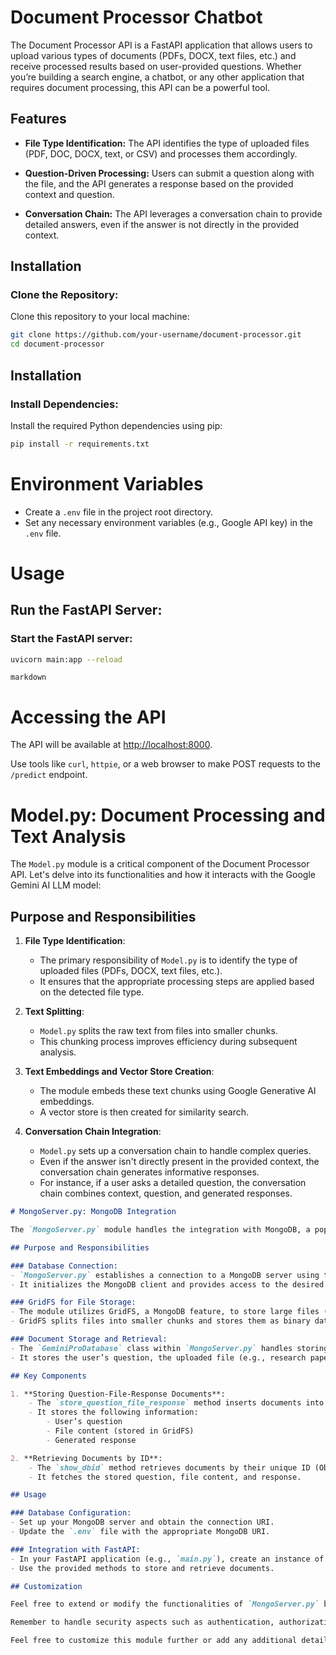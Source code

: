 # Document Processor Chatbot

The Document Processor API is a FastAPI application that allows users to upload various types of documents (PDFs, DOCX, text files, etc.) and receive processed results based on user-provided questions. Whether you’re building a search engine, a chatbot, or any other application that requires document processing, this API can be a powerful tool.

## Features

- **File Type Identification:** The API identifies the type of uploaded files (PDF, DOC, DOCX, text, or CSV) and processes them accordingly.
  
- **Question-Driven Processing:** Users can submit a question along with the file, and the API generates a response based on the provided context and question.
  
- **Conversation Chain:** The API leverages a conversation chain to provide detailed answers, even if the answer is not directly in the provided context.

## Installation

### Clone the Repository:

Clone this repository to your local machine:

```bash
git clone https://github.com/your-username/document-processor.git
cd document-processor
```

## Installation

### Install Dependencies:

Install the required Python dependencies using pip:

```bash
pip install -r requirements.txt
```

# Environment Variables

- Create a `.env` file in the project root directory.
- Set any necessary environment variables (e.g., Google API key) in the `.env` file.

# Usage

## Run the FastAPI Server:

### Start the FastAPI server:

```bash
uvicorn main:app --reload
```

```markdown```
# Accessing the API

The API will be available at [http://localhost:8000](http://localhost:8000).

Use tools like `curl`, `httpie`, or a web browser to make POST requests to the `/predict` endpoint.


# Model.py: Document Processing and Text Analysis

The `Model.py` module is a critical component of the Document Processor API. Let's delve into its functionalities and how it interacts with the Google Gemini AI LLM model:

## Purpose and Responsibilities

1. **File Type Identification**:
    - The primary responsibility of `Model.py` is to identify the type of uploaded files (PDFs, DOCX, text files, etc.).
    - It ensures that the appropriate processing steps are applied based on the detected file type.

2. **Text Splitting**:
    - `Model.py` splits the raw text from files into smaller chunks.
    - This chunking process improves efficiency during subsequent analysis.

3. **Text Embeddings and Vector Store Creation**:
    - The module embeds these text chunks using Google Generative AI embeddings.
    - A vector store is then created for similarity search.

4. **Conversation Chain Integration**:
    - `Model.py` sets up a conversation chain to handle complex queries.
    - Even if the answer isn't directly present in the provided context, the conversation chain generates informative responses.
    - For instance, if a user asks a detailed question, the conversation chain combines context, question, and generated responses.

```markdown
# MongoServer.py: MongoDB Integration

The `MongoServer.py` module handles the integration with MongoDB, a popular NoSQL database. Here’s what it does:

## Purpose and Responsibilities

### Database Connection:
- `MongoServer.py` establishes a connection to a MongoDB server using the specified URI.
- It initializes the MongoDB client and provides access to the desired database.

### GridFS for File Storage:
- The module utilizes GridFS, a MongoDB feature, to store large files (such as uploaded documents) efficiently.
- GridFS splits files into smaller chunks and stores them as binary data in the database.

### Document Storage and Retrieval:
- The `GeminiProDatabase` class within `MongoServer.py` handles storing and retrieving question-file-response documents.
- It stores the user’s question, the uploaded file (e.g., research paper, legal document), and the generated response.

## Key Components

1. **Storing Question-File-Response Documents**:
    - The `store_question_file_response` method inserts documents into the MongoDB collection.
    - It stores the following information:
        - User’s question
        - File content (stored in GridFS)
        - Generated response

2. **Retrieving Documents by ID**:
    - The `show_dbid` method retrieves documents by their unique ID (ObjectID).
    - It fetches the stored question, file content, and response.

## Usage

### Database Configuration:
- Set up your MongoDB server and obtain the connection URI.
- Update the `.env` file with the appropriate MongoDB URI.

### Integration with FastAPI:
- In your FastAPI application (e.g., `main.py`), create an instance of `GeminiProDatabase`.
- Use the provided methods to store and retrieve documents.

## Customization

Feel free to extend or modify the functionalities of `MongoServer.py` based on your specific requirements. MongoDB offers additional features like indexing, aggregation, and geospatial queries that you can explore for advanced use cases.

Remember to handle security aspects such as authentication, authorization, and access control when deploying this API in production.

Feel free to customize this module further or add any additional details specific to your project. MongoDB is a versatile database, and integrating it effectively can enhance your application’s capabilities! 🌟📊
```  
